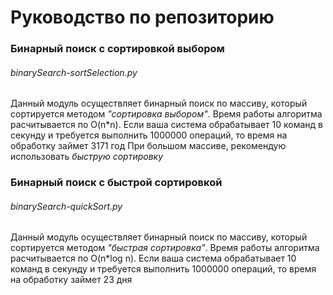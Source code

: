 Руководство по репозиторию
==========================

### Бинарный поиск с сортировкой выбором
###### binarySearch-sortSelection.py
Данный модуль осуществляет бинарный поиск по массиву, который сортируется методом <em>"сортировка выбором"</em>.
Время работы алгоритма расчитывается по O(n*n).
Если ваша система обрабатывает 10 команд в секунду и требуется выполнить 1000000 операций, то время на обработку займет 3171 год
При большом массиве, рекомендую использовать <em>быструю сортировку</em>


### Бинарный поиск с быстрой сортировкой
###### binarySearch-quickSort.py
Данный модуль осуществляет бинарный поиск по массиву, который сортируется методом <em>"быстрая сортировка"</em>.
Время работы алгоритма расчитывается по O(n*log n).
Если ваша система обрабатывает 10 команд в секунду и требуется выполнить 1000000 операций, то время на обработку займет 23 дня


